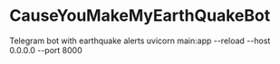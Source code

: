# CauseYouMakeMyEarthQuakeBot
Telegram bot with earthquake alerts
uvicorn main:app --reload --host 0.0.0.0 --port 8000